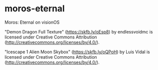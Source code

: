 # moros-eternal
Moros: Eternal on visionOS

"Demon Dragon Full Texture" (https://skfb.ly/oEsp8) by endlessvoidmc is licensed under Creative Commons Attribution (http://creativecommons.org/licenses/by/4.0/).

"Icescape 1 Alien Moon Skybox" (https://skfb.ly/oQPoH) by Luis Vidal is licensed under Creative Commons Attribution (http://creativecommons.org/licenses/by/4.0/).
